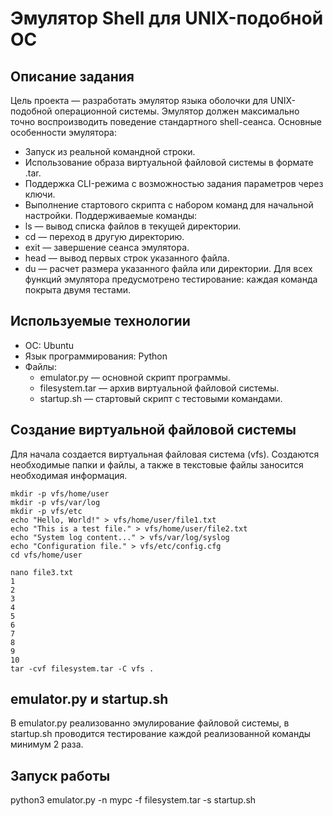 # Эмулятор Shell для UNIX-подобной ОС
## Описание задания
Цель проекта — разработать эмулятор языка оболочки для UNIX-подобной операционной системы. Эмулятор должен максимально точно воспроизводить поведение стандартного shell-сеанса.
Основные особенности эмулятора:
- Запуск из реальной командной строки.
- Использование образа виртуальной файловой системы в формате .tar.
- Поддержка CLI-режима с возможностью задания параметров через ключи.
- Выполнение стартового скрипта с набором команд для начальной настройки.
Поддерживаемые команды:
- ls — вывод списка файлов в текущей директории.
- cd — переход в другую директорию.
- exit — завершение сеанса эмулятора.
- head — вывод первых строк указанного файла.
- du — расчет размера указанного файла или директории.
Для всех функций эмулятора предусмотрено тестирование: каждая команда покрыта двумя тестами.
## Используемые технологии
- ОС: Ubuntu
- Язык программирования: Python
- Файлы:
  - emulator.py — основной скрипт программы.
  - filesystem.tar — архив виртуальной файловой системы.
  - startup.sh — стартовый скрипт с тестовыми командами.
## Создание виртуальной файловой системы
Для начала создается виртуальная файловая система (vfs). Создаются необходимые папки и файлы, а также в текстовые файлы заносится необходимая информация.
```
mkdir -p vfs/home/user
mkdir -p vfs/var/log
mkdir -p vfs/etc
echo "Hello, World!" > vfs/home/user/file1.txt
echo "This is a test file." > vfs/home/user/file2.txt
echo "System log content..." > vfs/var/log/syslog
echo "Configuration file." > vfs/etc/config.cfg
cd vfs/home/user

nano file3.txt
1
2
3
4
5
6
7
8
9
10
tar -cvf filesystem.tar -C vfs .
```
## emulator.py и startup.sh
В emulator.py реализованно эмулирование файловой системы, в startup.sh проводится тестирование каждой реализованной команды минимум 2 раза.
## Запуск работы
python3 emulator.py -n mypc -f filesystem.tar -s startup.sh
